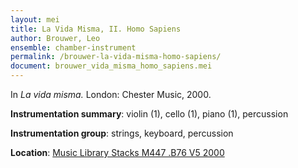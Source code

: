 ```yaml
---
layout: mei
title: La Vida Misma, II. Homo Sapiens
author: Brouwer, Leo
ensemble: chamber-instrument
permalink: /brouwer-la-vida-misma-homo-sapiens/
document: brouwer_vida_misma_homo_sapiens.mei
---
```


In *La vida misma.* London: Chester Music, 2000.

**Instrumentation summary**: violin (1), cello (1), piano (1), percussion

**Instrumentation group**: strings, keyboard, percussion

**Location**: <a href="https://tufts-primo.hosted.exlibrisgroup.com/primo-explore/fulldisplay?docid=01TUN_ALMA21109509410003851&context=L&vid=01TUN&lang=en_US&search_scope=EVERYTHING&adaptor=Local%20Search%20Engine&isFrbr=true&tab=everything&query=any,contains,leo%20brouwer%20la%20vida%20misma&offset=0" target="_blank">Music Library Stacks M447 .B76 V5 2000</a>
